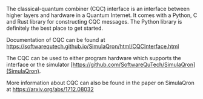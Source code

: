 The classical-quantum combiner (CQC) interface is an interface between higher layers and hardware in a Quantum Internet. It comes with a Python, C and Rust library for constructing CQC messages. The Python library is definitely the best place to get started.

Documentation of CQC can be found at https://softwarequtech.github.io/SimulaQron/html/CQCInterface.html

The CQC can be used to either program hardware which supports the interface or the simulator [https://github.com/SoftwareQuTech/SimulaQron](SimulaQron).

More information about CQC can also be found in the paper on SimulaQron at https://arxiv.org/abs/1712.08032